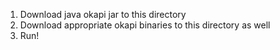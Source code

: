 1. Download java okapi jar to this directory
2. Download appropriate okapi binaries to this directory as well
3. Run!